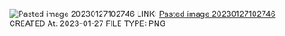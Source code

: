 ![Pasted image 20230127102746](Pasted%20image%2020230127102746.png)
LINK: [Pasted image 20230127102746](Pasted%20image%2020230127102746.png)
CREATED At: 2023-01-27
FILE TYPE: PNG

